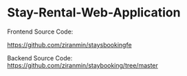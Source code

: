 # Stay-Rental-Web-Application

Frontend Source Code:

https://github.com/ziranmin/staysbookingfe

Backend Source Code:
https://github.com/ziranmin/staybooking/tree/master

